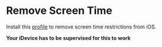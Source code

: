 # Remove Screen Time
Install this [profile](https://github.com/a7a7b978-0d00-4f3a-9a7b-5b22bdc5f444) to remove screen time restrictions from iOS.

**Your iDevice has to be supervised for this to work**
